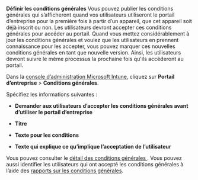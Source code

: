 **Définir les conditions générales** Vous pouvez publier les conditions générales qui s’afficheront quand vos utilisateurs utiliseront le portail d’entreprise pour la première fois à partir d’un appareil, que cet appareil soit déjà inscrit ou non. Les utilisateurs devront accepter ces conditions générales pour accéder au portail. Quand vous mettez considérablement à jour les conditions générales et voulez que les utilisateurs en prennent connaissance pour les accepter, vous pouvez marquer ces nouvelles conditions générales en tant que nouvelle version. Ainsi, les utilisateurs devront suivre le même processus la prochaine fois qu'ils accéderont au portail.

Dans la [console d’administration Microsoft Intune](https://manage.microsoft.com), cliquez sur **Portail d’entreprise** &gt; **Conditions générales**.

Spécifiez les informations suivantes :

-   **Demander aux utilisateurs d’accepter les conditions générales avant d’utiliser le portail d’entreprise**

-   **Titre**

-   **Texte pour les conditions**

-   **Texte qui explique ce qu’implique l’acceptation de l’utilisateur**

Vous pouvez consulter le [détail des conditions générales ](https://technet.microsoft.com/library/mt405893.aspx).  Vous pouvez aussi identifier les utilisateurs qui ont accepté les conditions générales à l’aide des [rapports sur les conditions générales](https://technet.microsoft.com/library/dn646977.aspx).

